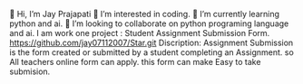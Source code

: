 👋 Hi, I’m Jay Prajapati
👀 I’m interested in coding.
🌱 I’m currently learning python and ai.
💞️ I’m looking to collaborate on python programing language and ai.
I am work one project : Student Assignment Submission Form.
https://github.com/jay07112007/Star.git
Discription: Assignment Submission is the form created or submitted by a student completing an Assignment. so All teachers online form can apply. this form can make Easy to take submision.
